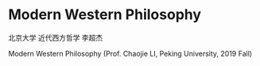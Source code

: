 # Modern Western Philosophy
北京大学 近代西方哲学 李超杰

Modern Western Philosophy (Prof. Chaojie LI, Peking University, 2019 Fall)
